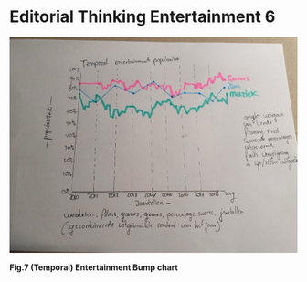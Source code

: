 # Editorial Thinking Entertainment 6

 

![](../.gitbook/assets/entertainment.jpeg)

**Fig.7 \(Temporal\) Entertainment Bump chart**

